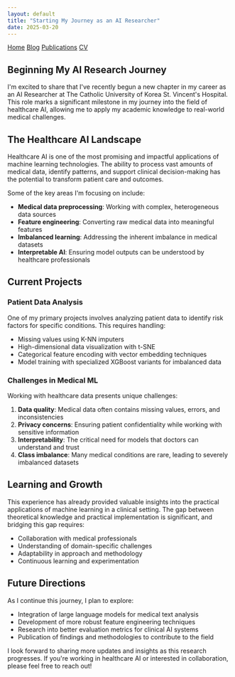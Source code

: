 ```yaml
---
layout: default
title: "Starting My Journey as an AI Researcher"
date: 2025-03-20
---
```


<nav>
  <a href="/">Home</a>
  <a href="/blog/">Blog</a>
  <a href="/publications/">Publications</a>
  <a href="/assets/files/CV_PHJ.pdf">CV</a>
</nav>  

## Beginning My AI Research Journey

I'm excited to share that I've recently begun a new chapter in my career as an AI Researcher at The Catholic University of Korea St. Vincent's Hospital. This role marks a significant milestone in my journey into the field of healthcare AI, allowing me to apply my academic knowledge to real-world medical challenges.

## The Healthcare AI Landscape

Healthcare AI is one of the most promising and impactful applications of machine learning technologies. The ability to process vast amounts of medical data, identify patterns, and support clinical decision-making has the potential to transform patient care and outcomes.

Some of the key areas I'm focusing on include:

- **Medical data preprocessing**: Working with complex, heterogeneous data sources
- **Feature engineering**: Converting raw medical data into meaningful features
- **Imbalanced learning**: Addressing the inherent imbalance in medical datasets
- **Interpretable AI**: Ensuring model outputs can be understood by healthcare professionals

## Current Projects

### Patient Data Analysis

One of my primary projects involves analyzing patient data to identify risk factors for specific conditions. This requires handling:

- Missing values using K-NN imputers
- High-dimensional data visualization with t-SNE
- Categorical feature encoding with vector embedding techniques
- Model training with specialized XGBoost variants for imbalanced data

### Challenges in Medical ML

Working with healthcare data presents unique challenges:

1. **Data quality**: Medical data often contains missing values, errors, and inconsistencies
2. **Privacy concerns**: Ensuring patient confidentiality while working with sensitive information
3. **Interpretability**: The critical need for models that doctors can understand and trust
4. **Class imbalance**: Many medical conditions are rare, leading to severely imbalanced datasets

## Learning and Growth

This experience has already provided valuable insights into the practical applications of machine learning in a clinical setting. The gap between theoretical knowledge and practical implementation is significant, and bridging this gap requires:

- Collaboration with medical professionals
- Understanding of domain-specific challenges
- Adaptability in approach and methodology
- Continuous learning and experimentation

## Future Directions

As I continue this journey, I plan to explore:

- Integration of large language models for medical text analysis
- Development of more robust feature engineering techniques
- Research into better evaluation metrics for clinical AI systems
- Publication of findings and methodologies to contribute to the field

I look forward to sharing more updates and insights as this research progresses. If you're working in healthcare AI or interested in collaboration, please feel free to reach out!